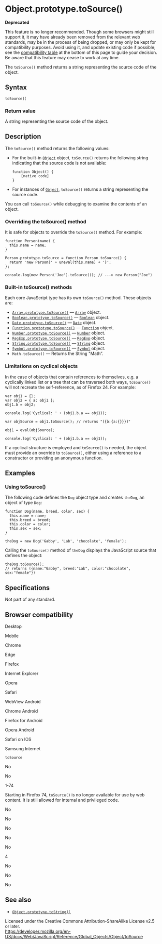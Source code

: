 Object.prototype.toSource()
===========================

**Deprecated**

This feature is no longer recommended. Though some browsers might still support it, it may have already been removed from the relevant web standards, may be in the process of being dropped, or may only be kept for compatibility purposes. Avoid using it, and update existing code if possible; see the [compatibility table](#browser_compatibility) at the bottom of this page to guide your decision. Be aware that this feature may cease to work at any time.

The `toSource()` method returns a string representing the source code of the object.

Syntax
------

    toSource()

### Return value

A string representing the source code of the object.

Description
-----------

The `toSource()` method returns the following values:

-   For the built-in [`Object`](../object) object, `toSource()` returns the following string indicating that the source code is not available:

        function Object() {
            [native code]
        }

-   For instances of [`Object`](../object), `toSource()` returns a string representing the source code.

You can call `toSource()` while debugging to examine the contents of an object.

### Overriding the toSource() method

It is safe for objects to override the `toSource()` method. For example:

    function Person(name) {
      this.name = name;
    }

    Person.prototype.toSource = function Person_toSource() {
      return 'new Person(' + uneval(this.name) + ')';
    };

    console.log(new Person('Joe').toSource()); // ---> new Person("Joe")

### Built-in toSource() methods

Each core JavaScript type has its own `toSource()` method. These objects are:

-   [`Array.prototype.toSource()`](../array/tosource) — [`Array`](../array) object.
-   [`Boolean.prototype.toSource()`](../boolean/tosource) — [`Boolean`](../boolean) object.
-   [`Date.prototype.toSource()`](../date/tosource) — [`Date`](../date) object.
-   [`Function.prototype.toSource()`](../function/tosource) — [`Function`](../function) object.
-   [`Number.prototype.toSource()`](../number/tosource) — [`Number`](../number) object.
-   [`RegExp.prototype.toSource()`](../regexp/tosource) — [`RegExp`](../regexp) object.
-   [`String.prototype.toSource()`](../string/tosource) — [`String`](../string) object.
-   [`Symbol.prototype.toSource()`](../symbol/tosource) — [`Symbol`](../symbol) object.
-   `Math.toSource()` — Returns the String "Math”.

### Limitations on cyclical objects

In the case of objects that contain references to themselves, e.g. a cyclically linked list or a tree that can be traversed both ways, `toSource()` will not recreate the self-reference, as of Firefox 24. For example:

    var obj1 = {};
    var obj2 = { a: obj1 };
    obj1.b = obj2;

    console.log('Cyclical: ' + (obj1.b.a == obj1));

    var objSource = obj1.toSource(); // returns "({b:{a:{}}})"

    obj1 = eval(objSource);

    console.log('Cyclical: ' + (obj1.b.a == obj1));

If a cyclical structure is employed and `toSource()` is needed, the object must provide an override to `toSource()`, either using a reference to a constructor or providing an anonymous function.

Examples
--------

### Using toSource()

The following code defines the `Dog` object type and creates `theDog`, an object of type `Dog`:

    function Dog(name, breed, color, sex) {
      this.name = name;
      this.breed = breed;
      this.color = color;
      this.sex = sex;
    }

    theDog = new Dog('Gabby', 'Lab', 'chocolate', 'female');

Calling the `toSource()` method of `theDog` displays the JavaScript source that defines the object:

    theDog.toSource();
    // returns ({name:"Gabby", breed:"Lab", color:"chocolate", sex:"female"})

Specifications
--------------

Not part of any standard.

Browser compatibility
---------------------

Desktop

Mobile

Chrome

Edge

Firefox

Internet Explorer

Opera

Safari

WebView Android

Chrome Android

Firefox for Android

Opera Android

Safari on IOS

Samsung Internet

`toSource`

No

No

1-74

Starting in Firefox 74, `toSource()` is no longer available for use by web content. It is still allowed for internal and privileged code.

No

No

No

No

No

4

No

No

No

See also
--------

-   [`Object.prototype.toString()`](tostring)

Licensed under the Creative Commons Attribution-ShareAlike License v2.5 or later.  
<a href="https://developer.mozilla.org/en-US/docs/Web/JavaScript/Reference/Global_Objects/Object/toSource" class="_attribution-link">https://developer.mozilla.org/en-US/docs/Web/JavaScript/Reference/Global_Objects/Object/toSource</a>
